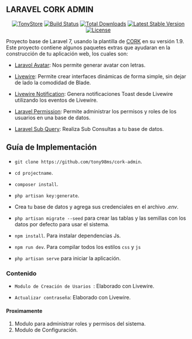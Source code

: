 ## LARAVEL CORK ADMIN

<p  align="center">
<a  href="https://github.com/tony98ms"><img  src="https://img.shields.io/badge/TonyStore-EC-blue?style=for-the-badge"  alt="TonyStore"></a>
<a  href="https://github.com/tony98ms/cork-admin/issues"><img  src="https://img.shields.io/github/issues/tony98ms/cork-admin?style=for-the-badge"  alt="Build Status"></a>
<a  href="https://github.com/tony98ms/cork-admin/tags"><img  src="https://img.shields.io/github/downloads/tony98ms/cork-admin/total?style=for-the-badge"  alt="Total Downloads"></a>
<a  href="https://github.com/tony98ms/cork-admin/stargazers"><img  src="https://img.shields.io/github/stars/tony98ms/cork-admin?style=for-the-badge"  alt="Latest Stable Version"></a>
<a  href="https://github.com/tony98ms/cork-admin/blob/master/LICENSE"><img  src="https://img.shields.io/github/license/tony98ms/cork-admin?style=for-the-badge"  alt="License"></a>
</p>

Proyecto base de Laravel 7, usando la plantilla de [CORK](https://themeforest.net/item/cork-responsive-admin-dashboard-template/25582188) en su versión 1.9. Este proyecto contiene algunos paquetes extras que ayudaran en la construcción de tu aplicación web, los cuales son:

- [Laravol Avatar](https://github.com/laravolt/avatar): Nos permite generar avatar con letras.

- [Livewire](https://github.com/livewire/livewire): Permite crear interfaces dinámicas de forma simple, sin dejar de lado la comodidad de Blade.

- [Livewire Notification](https://github.com/tony98ms/livewire-notification): Genera notificaciones Toast desde Livewire utilizando los eventos de Livewire.

- [Laravel Permission](https://github.com/spatie/laravel-permission): Permite administrar los permisos y roles de los usuarios en una base de datos.

- [Laravel Sub Query](https://github.com/Alexmg86/laravel-sub-query): Realiza Sub Consultas a tu base de datos.

## Guía de Implementación 

* `git clone https://github.com/tony98ms/cork-admin`.

* `cd projectname`.

* `composer install`.

* `php artisan key:generate`.

* Crea tu base de datos y agrega sus credenciales en el archivo *.env*.

* `php artisan migrate --seed` para crear las tablas y las semillas con los datos por defecto para usar el sistema.

* `npm install`. Para instalar dependencias Js.

* `npm run dev`. Para compilar todos los estilos `css` y `js`

* `php artisan serve` para iniciar la aplicación.

### Contenido 

* `Modulo de Creación de Usarios `: Elaborado con Livewire.

* `Actualizar contraseña`: Elaborado con Livewire.

#### Proximamente

 1. Modulo para administrar roles y permisos del sistema.
 2. Modulo de Configuración.
